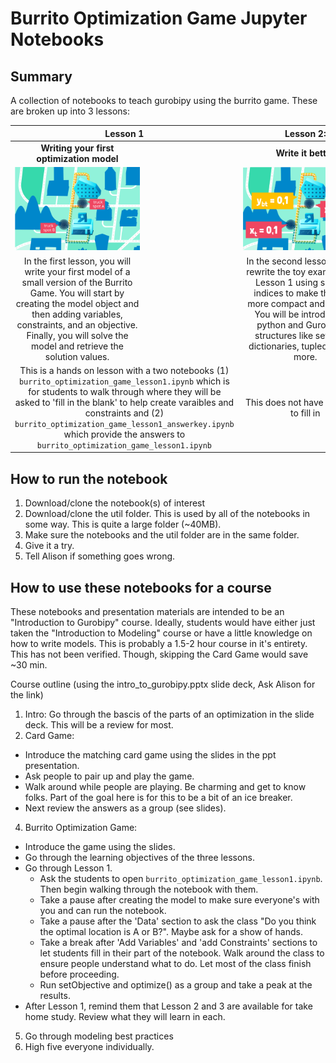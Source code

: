 # Burrito Optimization Game Jupyter Notebooks
## Summary
A collection of notebooks to teach gurobipy using the burrito game.  These are broken up into 3 lessons:

| Lesson 1   | Lesson 2:    | Lesson 3:    |
|:-----------:|:-----------:|:-----------:|
| <div style="width:200px"><b>Writing your first optimization model</b></div> | <div style="width:200px"><b>Write it better</b></div> | <div style="width:200px"><b>Write the full model with best practices</b></div> |
| <div style="width:200px">![Lesson 1 Thumbnail](util/images/bog_lesson1_thumbnail.svg)</div>       | <div style="width:200px">![Lesson 2 Thumbnail](util/images/lesson2_thumbnail.png)</div>       | <div style="width:200px">![Lesson 2 Thumbnail](util/images/lesson3_thumbnail.png)</div>       |
|  <div style="width:200px">In the first lesson, you will write your first model of a small version of the Burrito Game. You will start by creating the model object and then adding variables, constraints, and an objective. Finally, you will solve the model and retrieve the solution values.</div> | <div style="width:200px">In the second lesson, we will rewrite the toy example from Lesson 1 using sets and indices to make the code more compact and efficient. You will be introduced to python and Gurobi data structures like sets, lists, dictionaries, tupledicts, and more.</div>  | <div style="width:200px">In the thirds lesson, we will solve the full Burrito Optimization Game problem.  Lesson 3 combines all that you have learned in 1 and 2 to solve for any day in the Burrito Game Round 1 while applying modeling best practices.</div> |
| This is a hands on lesson with a two notebooks (1) `burrito_optimization_game_lesson1.ipynb` which is for students to walk through where they will be asked to 'fill in the blank' to help create varaibles and constraints and (2) `burrito_optimization_game_lesson1_answerkey.ipynb` which provide the answers to `burrito_optimization_game_lesson1.ipynb` | This does not have an blanks to fill in | This also doe snot have any blankstot fill in |

## How to run the notebook

1. Download/clone the notebook(s) of interest
2. Download/clone the util folder. This is used by all of the notebooks in some way.  This is quite a large folder (~40MB).
3. Make sure the notebooks and the util folder are in the same folder.
4. Give it a try.
5. Tell Alison if something goes wrong.

## How to use these notebooks for a course

These notebooks and presentation materials are intended to be an "Introduction to Gurobipy" course.  Ideally, students would have either just taken the "Introduction to Modeling" course or have a little knowledge on how to write models. This is probably a 1.5-2 hour course in it's entirety. This has not been verified.  Though, skipping the Card Game would save ~30 min.

Course outline (using the intro_to_gurobipy.pptx slide deck, Ask Alison for the link)
1. Intro: Go through the bascis of the parts of an optimization in the slide deck. This will be a review for most.
2. Card Game: 
  - Introduce the matching card game using the slides in the ppt presentation.  
  - Ask people to pair up and play the game. 
  - Walk around while people are playing. Be charming and get to know folks.  Part of the goal here is for this to be a bit of an ice breaker.
  - Next review the answers as a group (see slides).
4. Burrito Optimization Game: 
  - Introduce the game using the slides.  
  - Go through the learning objectives of the three lessons.
  - Go through Lesson 1. 
    - Ask the students to open `burrito_optimization_game_lesson1.ipynb`. Then begin walking through the notebook with them.
    - Take a pause after creating the model to make sure everyone's with you and can run the notebook.
    - Take a pause after the 'Data' section to ask the class "Do you think the optimal location is A or B?".  Maybe ask for a show of hands.
    - Take a break after 'Add Variables' and 'add Constraints' sections to let students fill in their part of the notebook.  Walk around the class to ensure people understand what to do.  Let most of the class finish before proceeding.
    - Run setObjective and optimize() as a group and take a peak at the results.
  - After Lesson 1, remind them that Lesson 2 and 3 are available for take home study.  Review what they will learn in each.
5. Go through modeling best practices
6. High five everyone individually.

